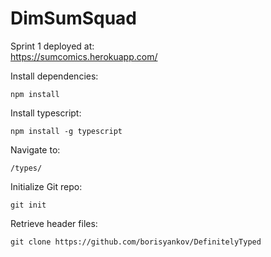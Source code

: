 # DimSumSquad

Sprint 1 deployed at: <br>
<a href="https://sumcomics.herokuapp.com/">https://sumcomics.herokuapp.com/</a>

Install dependencies:
```
npm install
```

Install typescript:
```
npm install -g typescript
```

Navigate to:
```
/types/
```

Initialize Git repo:
```
git init
```

Retrieve header files:
```
git clone https://github.com/borisyankov/DefinitelyTyped
```
